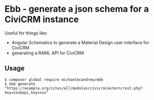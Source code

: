 # Ebb - generate a json schema for a CiviCRM instance

Useful for things like:

* Angular Schematics to generate a Material Design user interface for CiviCRM
* generating a RAML API for CiviCRM

## Usage

```
$ composer global require michaelmcandrew/ebb
$ ebb generate "https://example.org/sites/all/modules/civicrm/extern/rest.php?key=xxx&api_key=xxx"
```
